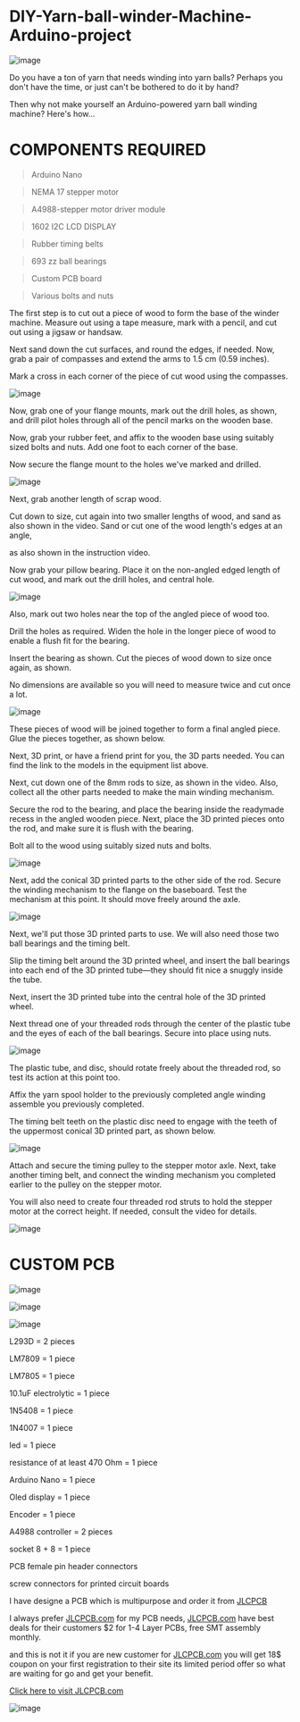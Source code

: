 # DIY-Yarn-ball-winder-Machine-Arduino-project


![image](https://user-images.githubusercontent.com/19898602/133438325-ad6a7372-f6ff-47d2-9e5b-308c004290f6.png)


Do you have a ton of yarn that needs winding into yarn balls? Perhaps you don't have the time, or just can't be bothered to do it by hand?

Then why not make yourself an Arduino-powered yarn ball winding machine? Here's how...


# COMPONENTS REQUIRED

> Arduino Nano


> NEMA 17 stepper motor


> A4988-stepper motor driver module


> 1602 I2C LCD  DISPLAY 


> Rubber timing belts


> 693 zz ball bearings


> Custom PCB board


> Various bolts and nuts


The first step is to cut out a piece of wood to form the base of the winder machine. Measure out using a tape measure, mark with a pencil,
and cut out using a jigsaw or handsaw.

Next sand down the cut surfaces, and round the edges, if needed. Now, grab a pair of compasses and extend the arms to 1.5 cm (0.59 inches). 

Mark a cross in each corner of the piece of cut wood using the compasses. 

![image](https://user-images.githubusercontent.com/19898602/133438666-50ec9097-5463-479b-97ec-e602e18b6f35.png)


Now, grab one of your flange mounts, mark out the drill holes, as shown, and drill pilot holes through all of the pencil marks on the wooden base.

Now, grab your rubber feet, and affix to the wooden base using suitably sized bolts and nuts. Add one foot to each corner of the base.

Now secure the flange mount to the holes we've marked and drilled. 

![image](https://user-images.githubusercontent.com/19898602/133438784-89c3e3cb-3bed-401b-8f8f-6a4474eb6bc1.png)


Next, grab another length of scrap wood. 

Cut down to size, cut again into two smaller lengths of wood, and sand as also shown in the video. Sand or cut one of the wood length's edges at an angle, 

as also shown in the instruction video. 

Now grab your pillow bearing. Place it on the non-angled edged length of cut wood, and mark out the drill holes, and central hole.

![image](https://user-images.githubusercontent.com/19898602/133438849-084a6a14-4cfd-4cda-9af6-a2842d496274.png)

Also, mark out two holes near the top of the angled piece of wood too. 

Drill the holes as required. Widen the hole in the longer piece of wood to enable a flush fit for the bearing.

Insert the bearing as shown. Cut the pieces of wood down to size once again, as shown. 

No dimensions are available so you will need to measure twice and cut once a lot. 

![image](https://user-images.githubusercontent.com/19898602/133438928-94f9adcb-1131-436a-b108-879be077ea5c.png)

These pieces of wood will be joined together to form a final angled piece. Glue the pieces together, as shown below.  

Next, 3D print, or have a friend print for you, the 3D parts needed. You can find the link to the models in the equipment list above. 

Next, cut down one of the 8mm rods to size, as shown in the video. Also, collect all the other parts needed to make the main winding mechanism. 

Secure the rod to the bearing, and place the bearing inside the readymade recess in the angled wooden piece. Next, 
place the 3D printed pieces onto the rod, and make sure it is flush with the bearing. 

Bolt all to the wood using suitably sized nuts and bolts. 

![image](https://user-images.githubusercontent.com/19898602/133438976-ada6de56-6404-4caf-ba6f-67bdeb2982c5.png)


Next, add the conical 3D printed parts to the other side of the rod. 
Secure the winding mechanism to the flange on the baseboard. 
Test the mechanism at this point. It should move freely around the axle. 


![image](https://user-images.githubusercontent.com/19898602/133439038-0ec347a1-78d8-4ac1-9477-1e5afa690c47.png)

Next, we'll put those  3D printed parts to use. We will also need those two ball bearings and the timing belt. 

Slip the timing belt around the 3D printed wheel, and insert the ball bearings into each end of the 3D printed tube—they should fit nice a snuggly inside the tube. 

Next, insert the 3D printed tube into the central hole of the 3D printed wheel. 

Next thread one of your threaded rods through the center of the plastic tube and the eyes of each of the ball bearings. Secure into place using nuts. 


![image](https://user-images.githubusercontent.com/19898602/133439106-50601db4-3510-4d0a-94bc-1cadd56cb67a.png)

The plastic tube, and disc, should rotate freely about the threaded rod, so test its action at this point too. 

Affix the yarn spool holder to the previously completed angle winding assemble you previously completed. 

The timing belt teeth on the plastic disc need to engage with the teeth of the uppermost conical 3D printed part, as shown below. 

![image](https://user-images.githubusercontent.com/19898602/133439153-02ff9aaf-0962-415f-b039-380361ac8241.png)


Attach and secure the timing pulley to the stepper motor axle. Next, take another timing belt, and connect the winding mechanism you completed earlier to the pulley on the stepper motor. 

You will also need to create four threaded rod struts to hold the stepper motor at the correct height. If needed, consult the video for details. 

![image](https://user-images.githubusercontent.com/19898602/133439214-72eb7a62-3fb5-4300-9f34-becd7fd816b9.png)


# CUSTOM PCB

![image](https://user-images.githubusercontent.com/19898602/129939820-49442e93-d356-4228-86be-c789daaae4a2.png)


![image](https://user-images.githubusercontent.com/19898602/125588570-5cc527d3-79ea-40f4-8323-70093eb0e1d6.png)


![image](https://user-images.githubusercontent.com/19898602/125588592-7213d3f4-ddb1-425a-ad33-9f070ff8d8a1.png)


L293D = 2 pieces


LM7809 = 1 piece


LM7805 = 1 piece


10.1uF electrolytic = 1 piece


1N5408 = 1 piece


1N4007 = 1 piece


led = 1 piece


resistance of at least 470 Ohm = 1 piece




Arduino Nano = 1 piece


Oled display = 1 piece


Encoder = 1 piece


A4988 controller = 2 pieces




socket 8 + 8 = 1 piece


PCB female pin header connectors


screw connectors for printed circuit boards


I have designe a PCB which is multipurpose and order it from [JLCPCB](https://jlcpcb.com/IAT ) 

I always prefer [JLCPCB.com](https://jlcpcb.com/IAT) for my PCB needs, [JLCPCB.com](https://jlcpcb.com/IAT) have best deals for their customers
$2 for 1-4 Layer PCBs, free SMT assembly monthly.


and this is not it if you are new customer for [JLCPCB.com](https://jlcpcb.com/IAT) you will get 18$ coupon on your
first registration to their site its limited period offer so what are waiting for go  and get your benefit. 


[Click here to visit JLCPCB.com](https://jlcpcb.com/IAT)


![image](https://user-images.githubusercontent.com/19898602/129946936-1db41129-916f-4226-b542-68a53585740e.png)




